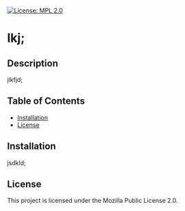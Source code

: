 [![License: MPL 2.0](https://img.shields.io/badge/License-MPL_2.0-brightgreen.svg)](https://opensource.org/licenses/MPL-2.0)

# lkj;

## Description
jlkfjd;

## Table of Contents
- [Installation](#installation)
- [License](#license)

## Installation
jsdkld;

## License
This project is licensed under the Mozilla Public License 2.0.

